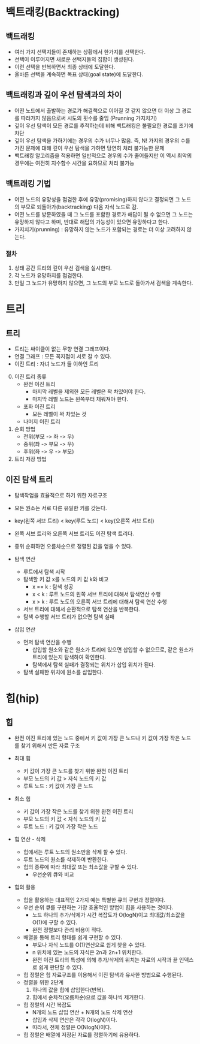 # 백트래킹(Backtracking)
 ## 백트래킹
  - 여러 가지 선택지들이 존재하는 상황에서 한가지를 선택한다.
  - 선택이 이루어지면 새로운 선택지들의 집합이 생성된다.
  - 이런 선택을 반복하면서 최종 상태에 도달한다.
   - 올바른 선택을 계속하면 목표 상태(goal state)에 도달한다.

 ## 백트래킹과 깊이 우선 탐색과의 차이
  - 어떤 노드에서 출발하는 경로가 해결책으로 이어질 것 같지 않으면 더 이상 그 경로를 따라가지 않음으로써 시도의 횟수를 줄임 (Prunning 가지치기)
  - 깊이 우선 탐색이 모든 경로를 추적하는데 비해 백트래킹은 불필요한 경로를 조기에 차단
  - 깊이 우선 탐색을 가하기에는 경우의 수가 너무나 많음. 즉, N! 가지의 경우의 수를 가진 문제에 대해 깊이 우선 탐색을 가하면 당연히 처리 불가능한 문제
  - 백트래킹 알고리즘을 적용하면 일반적으로 경우의 수가 줄어들지만 이 역시 최악의 경우에는 여전히 지수함수 시간을 요하므로 처리 불가능

 ## 백트래킹 기법
  - 어떤 노드의 유망성을 점검한 후에 유망(promising)하지 않다고 결정되면 그 노드의 부모로 되돌아가(backtracking) 다음 자식 노드로 감.
  - 어떤 노드를 방문하였을 때 그 노드를 포함한 경로가 해답이 될 수 없으면 그 노드는 유망하지 않다고 하며, 반대로 해답의 가능성이 있으면 유망하다고 한다.
  - 가지치기(prunning) : 유망하지 않는 노드가 포함되는 경로는 더 이상 고려하지 않는다.

  ### 절차
   1. 상태 공간 트리의 깊이 우선 검색을 실시한다.
   2. 각 노드가 유망하지를 점검한다.
   3. 만일 그 노드가 유망하지 않으면, 그 노드의 부모 노드로 돌아가서 검색을 계속한다.

# 트리
 ## 트리
  - 트리는 싸이클이 없는 무향 연결 그래프이다.
   - 연결 그래프 : 모든 꼭지점이 서로 갈 수 있다.
  - 이진 트리 : 자녀 노드가 둘 이하인 트리
   0. 이진 트리 종류
      - 완전 이진 트리
        - 마지막 레벨을 제외한 모든 레벨은 꽉 차있어야 한다.
        - 마지막 레벨 노드는 왼쪽부터 채워져야 한다.
      - 포화 이진 트리
        - 모든 레벨이 꽉 차있는 것
      - 나머지 이진 트리
   1. 순회 방법
      - 전위(부모 -> 좌 -> 우)
      - 중위(좌 -> 부모 -> 우)
      - 후위(좌 -> 우 -> 부모)
   2. 트리 저장 방법
  
  ## 이진 탐색 트리
   - 탐색작업을 효율적으로 하기 위한 자료구조
   - 모든 원소는 서로 다른 유일한 키를 갖는다.
   - key(왼쪽 서브 트리) < key(루트 노드) < key(오른쪽 서브 트리)
   - 왼쪽 서브 트리와 오른쪽 서브 트리도 이진 탐색 트리다.
   - 중위 순회하면 오름차순으로 정렬된 값을 얻을 수 있다.

   - 탐색 연산
     - 루트에서 탐색 시작
     - 탐색할 키 값 x를 노드의 키 값 k와 비교
       - x == k : 탐색 성공
       - x < k : 루트 노드의 왼쪽 서브 트리에 대해서 탐색연산 수행 
       - x > k : 루트 노도의 오른쪽 서브 트리에 대해서 탐색 연산 수행
     - 서브 트리에 대해서 순환적으로 탐색 연산을 반복한다.
     - 탐색 수행할 서브 트리가 없으면 탐색 실패
  
   - 삽입 연산
     - 먼저 탐색 연산을 수행
       - 삽입할 원소와 같은 원소가 트리에 있으면 삽입할 수 없으므로, 같은 원소가 트리에 있는지 탐색하여 확인한다.
       - 탐색에서 탐색 실패가 결정되는 위치가 삽입 위치가 된다.
     - 탐색 실패한 위치에 원소를 삽입한다.

# 힙(hip)
 ## 힙
  - 완전 이진 트리에 있는 노드 중에서 키 값이 가장 큰 노드나 키 값이 가장 작은 노드를 찾기 위해서 만든 자료 구조
  - 최대 힙
    - 키 값이 가장 큰 노드를 찾기 위한 완전 이진 트리
    - 부모 노드의 키 값 > 자식 노드의 키 값
    - 루트 노드 : 키 값이 가장 큰 노드
  - 최소 힙
    - 키 값이 가장 작은 노드를 찾기 위한 완전 이진 트리
    - 부모 노드의 키 값 < 자식 노드의 키 값
    - 루트 노드 : 키 값이 가장 작은 노드
  
  - 힙 연산 - 삭제
    - 힙에서는 루트 노드의 원소만을 삭제 할 수 있다.
    - 루트 노드의 원소를 삭제하여 반환한다.
    - 힙의 종류에 따라 최대값 또는 최소값을 구할 수 있다.
      - 우선순위 큐와 비교
  
  - 힙의 활용
    - 힙을 활용하는 대표적인 2가지 예는 특별한 큐의 구현과 정렬이다.
    - 우선 순위 큐를 구현하는 가장 효율적인 방법이 힙을 사용하는 것이다.
      - 노드 하나의 추가/삭제가 시간 복잡도가 O(logN)이고 최대값/최소값을 O(1)에 구할 수 있다.
      - 완전 정렬보다 관리 비용이 적다.
    - 배열을 통해 트리 형태를 쉽게 구현할 수 있다.
      - 부모나 자식 노드를 O(1)연산으로 쉽게 찾을 수 있다.
      - n 위치에 있는 노드의 자식은 2n과 2n+1 위치한다.
      - 완전 이진 트리의 특성에 의해 추가/삭제의 위치는 자료의 시작과 끝 인덱스로 쉽게 판단할 수 있다.
    - 힙 정렬은 힙 자료구조를 이용해서 이진 탐색과 유사한 방법으로 수행된다.
    - 정렬을 위한 2단계
      1. 하나의 값을 힙에 삽입한다(반복).
      2. 힙에서 순차적(오름차순)으로 값을 하나씩 제거한다.
    - 힙 정렬의 시간 복잡도
      - N개의 노드 삽입 연산 + N개의 노드 삭제 연산
      - 삽입과 삭제 연산은 각각 O(logN)이다.
      - 따라서, 전체 정렬은 O(NlogN)이다.
    - 힙 정렬은 배열에 저장된 자료를 정렬하기에 유용하다.